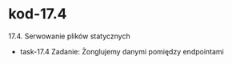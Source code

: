 # kod-17.4
17.4. Serwowanie plików statycznych


+ task-17.4
Zadanie: Żonglujemy danymi pomiędzy endpointami
